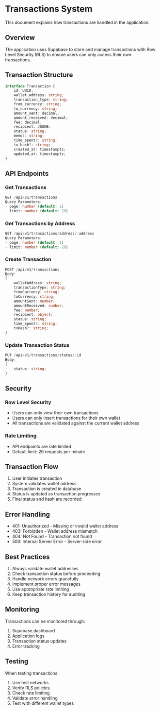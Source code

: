 # Transactions System

This document explains how transactions are handled in the application.

## Overview

The application uses Supabase to store and manage transactions with Row Level Security (RLS) to ensure users can only access their own transactions.

## Transaction Structure

```typescript
interface Transaction {
    id: UUID;
    wallet_address: string;
    transaction_type: string;
    from_currency: string;
    to_currency: string;
    amount_sent: decimal;
    amount_received: decimal;
    fee: decimal;
    recipient: JSONB;
    status: string;
    memo?: string;
    time_spent?: string;
    tx_hash?: string;
    created_at: timestamptz;
    updated_at: timestamptz;
}
```

## API Endpoints

### Get Transactions

```typescript
GET /api/v1/transactions
Query Parameters:
- page: number (default: 1)
- limit: number (default: 20)
```

### Get Transactions by Address

```typescript
GET /api/v1/transactions/address/:address
Query Parameters:
- page: number (default: 1)
- limit: number (default: 20)
```

### Create Transaction

```typescript
POST /api/v1/transactions
Body:
{
    walletAddress: string;
    transactionType: string;
    fromCurrency: string;
    toCurrency: string;
    amountSent: number;
    amountReceived: number;
    fee: number;
    recipient: object;
    status: string;
    time_spent?: string;
    txHash?: string;
}
```

### Update Transaction Status

```typescript
PUT /api/v1/transactions/status/:id
Body:
{
    status: string;
}
```

## Security

### Row Level Security

- Users can only view their own transactions
- Users can only insert transactions for their own wallet
- All transactions are validated against the current wallet address

### Rate Limiting

- API endpoints are rate limited
- Default limit: 20 requests per minute

## Transaction Flow

1. User initiates transaction
2. System validates wallet address
3. Transaction is created in database
4. Status is updated as transaction progresses
5. Final status and hash are recorded

## Error Handling

- 401: Unauthorized - Missing or invalid wallet address
- 403: Forbidden - Wallet address mismatch
- 404: Not Found - Transaction not found
- 500: Internal Server Error - Server-side error

## Best Practices

1. Always validate wallet addresses
2. Check transaction status before proceeding
3. Handle network errors gracefully
4. Implement proper error messages
5. Use appropriate rate limiting
6. Keep transaction history for auditing

## Monitoring

Transactions can be monitored through:

1. Supabase dashboard
2. Application logs
3. Transaction status updates
4. Error tracking

## Testing

When testing transactions:

1. Use test networks
2. Verify RLS policies
3. Check rate limiting
4. Validate error handling
5. Test with different wallet types
